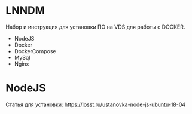 # LNNDM
Набор и инструкция для установки ПО на VDS для работы с DOCKER.

- NodeJS
- Docker
- DockerCompose
- MySql
- Nginx
# NodeJS
Статья для установки: https://losst.ru/ustanovka-node-js-ubuntu-18-04
